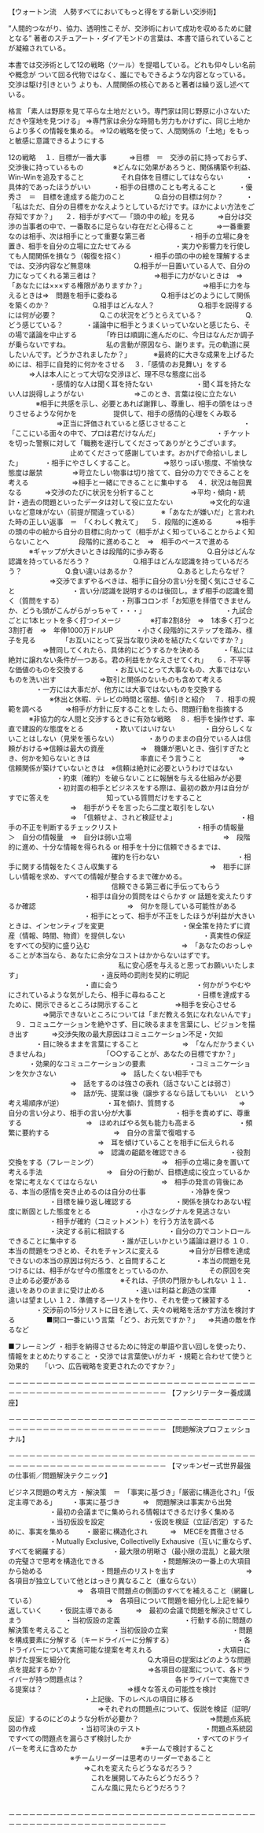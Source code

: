 【ウォートン流　人勢すべてにおいてもっと得をする新しい交渉術】

”人間的つながり、協力、透明性こそが、交渉術において成功を収めるために鍵となる”
著者のスチュアート・ダイアモンドの言葉は、本書で語られていることが凝縮されている。

本書では交渉術として12の戦略（ツール）を提唱している。どれも仰々しい名前や概念が
ついて回る代物ではなく、誰にでもできるような内容となっている。交渉は駆け引きという
よりも、人間関係の核心であると著者は繰り返し述べている。

格言
「素人は野原を見て平らな土地だという。専門家は同じ野原に小さないただきや窪地を見つける」
⇒専門家は余分な時間も労力もかけずに、同じ土地からより多くの情報を集める。
⇒12の戦略を使って、人間関係の「土地」をもっと敏感に意識できるようにする

12の戦略
　１．目標が一番大事
　　　⇒目標　＝　交渉の前に持っておらず、交渉後に持っているもの
　　　　※どんなに効果があろうと、関係構築や利益、Win-Winを追及すること
　　　　　それ自体を目標にしてはならない
　　　・具体的であったほうがいい
　　　・相手の目標のことも考えること
　　　・優秀さ　＝　目標を達成する能力のこと
　　　　Q.自分の目標は何か？
　　　・「私はただ、自分の目標をかなえようとしているだけです。ほかによい方法をご存知ですか？」
　２．相手がすべて―「頭の中の絵」を見る
　　　⇒自分は交渉の当事者の中で、一番取るに足らない存在だと心得ること
　　　⇒一番重要なのは相手、次は相手にとって重要な第三者
　　　　　　・相手の立場に身を置き、相手を自分の立場に立たせてみる
　　　　　　・実力や影響力を行使しても人間関係を損なう（報復を招く）
　　　・相手の頭の中の絵を理解するまでは、交渉内容など無意味
　　　　　　Q.相手が一目置いている人で、自分の力になってくれる第三者は？
　　　　　　　　⇒相手に力がないときは　⇒　「あなたには×××する権限がありますか？」
　　　　　　　　⇒相手に力を与えるときは⇒　問題を相手に委ねる
　　　　　　Q.相手はどのようにして関係を築くのか？
　　　　　　Q.相手はどんな人？
　　　　　　Q.相手を説得するには何が必要？
　　　　　　Q.この状況をどうとらえている？
　　　　　　Q.どう感じている？
　　　・議論中に相手とうまくいっていないと感じたら、その場で議論を中止する
　　　　「昨日は順調に進んだのに、今日はなんだか調子が乗らないですね。
　　　　　私の言動が原因なら、謝ります。元の軌道に戻したいんです。どうかされましたか？」
　　　※最終的に大きな成果を上げるためには、相手に自発的に何かをさせる
　３．「感情のお見舞い」をする
　　　⇒人は本人にとって大切な交渉ほど、理不尽な態度に出る
　　　　　　・感情的な人は聞く耳を持たない
　　　　　　・聞く耳を持たない人は説得しようがない
　　　　　　　⇒このとき、言葉は役に立たない
　　　　※相手に共感を示し、必要とあれば謝罪し、尊重し、相手の頭をはっきりさせるような何かを
　　　　　提供して、相手の感情的心理をくみ取る
　　　　　　　⇒正当に評価されていると感じさせること
　　　　　　　　・「ここにいる面々の中で、プロは君だけなんだ」
　　　　　　　　・チケットを切った警察に対して「職務を遂行してくださってありがとうございます。
　　　　　　　　　止めてくださって感謝しています。おかげで命拾いしました」
　　　・相手にやさしくすること。
　　　　⇒怒りっぽい態度、不愉快な態度は厳禁
　　　　⇒苛立たしい物事は切り捨てて、自分の力でできることを考える
　　　　　　⇒相手と一緒にできることに集中する
　４．状況は毎回異なる
　　　⇒交渉のたびに状況を分析すること
　　　　　⇒平均・傾向・統計・過去の問題といったデータは対して役に立たない
　　　　　⇒文化的な違いなど意味がない（前提が間違っている）
　　　※「あなたが嫌いだ」と言われた時の正しい返事　＝　「くわしく教えて」
　５．段階的に進める
　　　⇒相手の頭の中の絵から自分の目標に向かって（相手がよく知っていることからよく知らないことへ
　　　　段階的に進めること　⇒　相手のペースで進める
　　　※ギャップが大きいときは段階的に歩み寄る
　　　　　　Q.自分はどんな認識を持っているだろう？
　　　　　　Q.相手はどんな認識を持っているだろう？
　　　　　　Q.食い違いはあるか？
　　　　　　Q.あるとしたらなぜ？
　　　　　　⇒交渉でまずやるべきは、相手に自分の言い分を聞く気にさせること
　　　　　　　　・言い分/認識を説明するのは後回し。まず相手の認識を聞く（質問をする）
　　　　　　　　・刑事コロンボ「お知恵を拝借できませんか、どうも頭がこんがらがっちゃて・・・」
　　　　　　　　
　　　・九試合ごとに1本ヒットを多く打つイメージ
　　　　※打率2割8分　⇒　1本多く打つと3割打者　⇒　年俸1000万ドルUP
　　　・小さく段階的にステップを踏み、様子を見る
　　　　「お互いにとって妥当な取り決めを結びたくないですか？」
　　　　　⇒賛同してくれたら、具体的にどうするかを決める
　　　・「私には絶対に譲れない条件が一つある。君の利益をかなえさせてくれ」
　６．不平等な価値のものを交換する
　　　　・お互いにとって大事なもの、大事ではないものを洗い出す
　　　　　　⇒取引と関係のないものも含めて考える
　　　　・一方には大事だが、他方には大事ではないものを交換する
　　　　　　※休出と休暇、テレビの時間と宿題、値引きと紹介
　７．相手の規範を調べる
　　　⇒相手が方針に反することをしたら、問題行動を指摘する
　　　※非協力的な人間と交渉するときに有効な戦略
　８．相手を操作せず、率直で建設的な態度をとる
　　　　・欺いてはいけない
　　　　・自分らしくないことはしない（見栄を張らない）
　　　　・ありのままの自分でいる人は信頼がおける⇒信頼は最大の資産
　　　　　⇒　機嫌が悪いとき、強引すぎたとき、何かを知らないときは
　　　　　　　率直にそう言うこと
　　　　　⇒　信頼関係が築けていないときは　※信頼は絶対に必要というわけではない
　　　　　　　・約束（確約）を破らないことに報酬を与える仕組みが必要
　　　　　　　・初対面の相手とビジネスをする際は、最初の数か月は自分がすでに答えを
　　　　　　　　知っている質問だけをすること
　　　　　　　　　⇒　相手がうそを言ったら二度と取引をしない
　　　　　　　　　⇒　「信頼せよ、されど検証せよ」
　　　　　　　　　・相手の不正を判断するチェックリスト
　　　　　　　　　　　・相手の情報量　＞　自分の情報量　⇒　自分は弱い立場
　　　　　　　　　　　　　⇒　段階的に進め、十分な情報を得られる or 相手を十分に信頼できるまでは、
　　　　　　　　　　　　　　　確約を行わない
　　　　　　　　　　　・相手に関する情報をたくさん収集する
　　　　　　　　　　　　　⇒　相手に詳しい情報を求め、すべての情報が整合するまで確かめる。
　　　　　　　　　　　　　　　信頼できる第三者に手伝ってもらう
　　　　　　　　　　　・相手は自分の質問をはぐらかす or 話題を変えたりするか確認
　　　　　　　　　　　　　⇒　何かを隠している可能性がある
　　　　　　　　　　　・相手にとって、相手が不正をしたほうが利益が大きいときは、インセンティブを変更
　　　　　　　　　　　・保全策を持たずに資産（情報、時間、物資）を提供しない
　　　　　　　　　　　・真実性の保証をすべての契約に盛り込む
　　　　　　　　　　　　　⇒　「あなたのおっしゃることが本当なら、あなたに余分なコストはかからないはずです。
　　　　　　　　　　　　　　　　私に安心感を与えると思ってお願いいたします」
　　　　　　　　　　　・違反時の罰則を契約に明記
　　　　　　　　　　　・直に会う
　　　　　　　　　　　・何かがうやむやにされているような気がしたら、相手に尋ねること
　　　　・目標を達成するために、開示できるところは開示すること
　　　　　⇒相手を安心させる
　　　　　⇒開示できないところについては「まだ教える気になれないんです」
　９．コミュニケーションを絶やさず、目に映るままを言葉にし、ビジョンを描き出す
　　　⇒交渉失敗の最大原因はコミュニケーション不足・欠如
　　　　・目に映るままを言葉にすること
　　　　　　⇒　「なんだかうまくいきませんね」
　　　　　　　　「○○することが、あなたの目標ですか？」
　　　・効果的なコミュニケーションの要素
　　　　　　・コミュニケーションを欠かさない
　　　　　　　　　⇒　話したくない相手でも
　　　　　　　　　⇒　話をするのは強さの表れ（話さないことは弱さ）
　　　　　　　　　⇒　話が先、提案は後（譲歩するなら話してもいい　という考え場順序が逆）
　　　　　　・耳を傾け、質問する
　　　　　　　　　⇒　自分の言い分より、相手の言い分が大事
　　　　　　・相手を責めずに、尊重する
　　　　　　　　　⇒　ほめればやる気も能力も高まる
　　　　　　・頻繁に要約する
　　　　　　　　　⇒　自分の言葉で復唱する
　　　　　　　　　　　　　⇒　耳を傾けていることを相手に伝えられる
　　　　　　　　　　　　　⇒　認識の齟齬を確認できる
　　　　　　・役割交換をする（フレーミング）
　　　　　　　　　⇒　相手の立場に身を置いて考える手法
　　　　　　　　　⇒　自分の行動が、目標達成に役立っているかを常に考えなくてはならない
　　　　　　　　　⇒　相手の発言の背後にある、本当の感情を突き止めるのは自分の仕事
　　　　　　・冷静を保つ
　　　　　　・目標を繰り返し確認する
　　　　　　・関係を損なわあない程度に断固とした態度をとる
　　　　　　・小さなシグナルを見逃さない
　　　　　　・相手が確約（コミットメント）を行う方法を調べる
　　　　　　・決定する前に相談する
　　　　　　・自分の力でコントロールできることに集中する
　　　　　　・誰が正しいかという議論は避ける
１０．本当の問題をつきとめ、それをチャンスに変える
　　　　⇒自分が目標を達成できないの本当の原因は何だろう、と自問すること
　　　　・本当の問題を見つけるには、相手がなぜ今の態度をとっているのか、
　　　　　その原因を突き止める必要がある
　　　　　　　※それは、子供の門限かもしれない
１１．違いをありのままに受け止める
　　　　・違いは利益と創造の宝庫
　　　　・違いは望ましい
１２．準備する―リストを作り、それを使って練習する
　　　　・交渉前の15分リストに目を通して、夫々の戦略を活かす方法を検討する
　　　　
■開口一番にいう言葉
「どう、お元気ですか？」
　⇒共通の敵を作るなど

■フレーミング
・相手を納得させるために特定の単語や言い回しを使ったり、情報をまとめたりすること
・交渉では言葉使いがカギ
・規範と合わせて使うと効果的
　　「いつ、広告戦略を変更されたのですか？」

－－－－－－－－－－－－－－－－－－－－－－－－－－－－－－－－－－－－－－－－－－－－－－－－－－－－－－－－－－－
【ファシリテーター養成講座】


－－－－－－－－－－－－－－－－－－－－－－－－－－－－－－－－－－－－－－－－－－－－－－－－－－－－－－－－－－－
【問題解決プロフェッショナル】

－－－－－－－－－－－－－－－－－－－－－－－－－－－－－－－－－－－－－－－－－－－－－－－－－－－－－－－－－－－
【マッキンゼー式世界最強の仕事術／問題解決テクニック】

ビジネス問題の考え方
・解決策　＝　「事実に基づき」「厳密に構造化され」「仮定主導である」
　　・事実に基づき
　　　⇒　問題解決は事実から出発
　　　　　　・最初の会議までに集められる情報はできるだけ多く集める
　　　　　　・当初仮設を設定
　　　　　　・仮説を検証（立証/否定）するために、事実を集める
　　・厳密に構造化され
　　　⇒　MECEを貫徹させる
　　　　　　・Mutually Exclusive, Collectivelly Exhausive（互いに重ならず、すべてを網羅する）
　　　　　　・最大限の明晰さ（最小限の混乱）と最大限の完璧さで思考を構造化できる
　　　　　　　　・問題解決の一番上の大項目から始める
　　　　　　　　・問題点のリストを出す
　　　　　　　　　　⇒　各項目が独立していて他とはっきり異なること（重ならない）
　　　　　　　　　　⇒　各項目で問題点の側面のすべてを補えること（網羅している）
　　　　　　　　　　⇒　各項目について問題を細分化し上記を繰り返していく
　　・仮説主導である
　　　⇒　最初の会議で問題を解決させてしまう
　　　　　　・当初仮設の定義
　　　　　　　　　・行動する前に問題の解決策を考えること
　　　　　　・当初仮設の立案
　　　　　　　　　・問題を構成要素に分解する（キードライバーに分解する）
　　　　　　　　　・各ドライバーについて実施可能な提案を考えれる
　　　　　　　　　・大項目に挙げた提案を細分化
　　　　　　　　　　　Q.大項目の提案はどのような問題点を提起するか？
　　　　　　　　　　　　⇒各項目の提案について、各ドライバーが持つ問題点は？
　　　　　　　　　　　　　各ドライバーで実施できる提案は？
　　　　　　　　　　　　⇒様々な答えの可能性を検討
　　　　　　　　　　　・上記後、下のレベルの項目に移る
　　　　　　　　　　　　　⇒それぞれの問題点について、仮説を検証（証明/反証）するのにどのような分析が必要か？
　　　　　　　　　　⇒問題点系統図の作成
　　　　　　・当初可決のテスト
　　　　　　　　　・問題点系統図ですべての問題点を漏らさず検討したか
　　　　　　　　　・すべてのドライバーを考えに含めたか
　　　　　　　　　※チームで検討すること
　　　　　　　　　※チームリーダーは思考のリーダーであること
　　　　　　　　　　　⇒これを変えたらどうなるだろう？
　　　　　　　　　　　　これを展開してみたらどうだろう？
　　　　　　　　　　　　こんな風に見たらどうだろう？
　　　　　　　　　　


－－－－－－－－－－－－－－－－－－－－－－－－－－－－－－－－－－－－－－－－－－－－－－－－－－－－－－－－－－－
